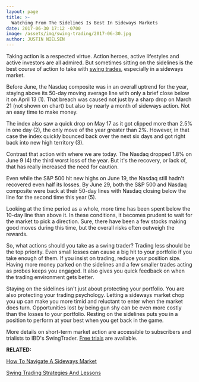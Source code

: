 ```yaml
---
layout: page
title: >-
  Watching From The Sidelines Is Best In Sideways Markets
date: 2017-06-30 17:12 -0700
image: /assets/img/swing-trading/2017-06-30.jpg
author: JUSTIN NIELSEN
---
```






Taking action is a respected virtue. Action heroes, active lifestyles and active investors are all admired. But sometimes sitting on the sidelines is the best course of action to take with [swing trades](https://www.investors.com/ibd-university/swing-trading/), especially in a sideways market.


Before June, the Nasdaq composite was in an overall uptrend for the year, staying above its 50-day moving average line with only a brief close below it on April 13 (1). That breach was caused not just by a sharp drop on March 21 (not shown on chart) but also by nearly a month of sideways action. Not an easy time to make money.


The index also saw a quick drop on May 17 as it got clipped more than 2.5% in one day (2), the only move of the year greater than 2%. However, in that case the index quickly bounced back over the next six days and got right back into new high territory (3).


Contrast that action with where we are today. The Nasdaq dropped 1.8% on June 9 (4) the third worst loss of the year. But it's the recovery, or lack of, that has really increased the need for caution.


Even while the S&P 500 hit new highs on June 19, the Nasdaq still hadn't recovered even half its losses. By June 29, both the S&P 500 and Nasdaq composite were back at their 50-day lines with Nasdaq closing below the line for the second time this year (5).


Looking at the time period as a whole, more time has been spent below the 10-day line than above it. In these conditions, it becomes prudent to wait for the market to pick a direction. Sure, there have been a few stocks making good moves during this time, but the overall risks often outweigh the rewards.


So, what actions should you take as a swing trader? Trading less should be the top priority. Even small losses can cause a big hit to your portfolio if you take enough of them. If you insist on trading, reduce your position size. Having more money parked on the sidelines and a few smaller trades acting as probes keeps you engaged. It also gives you quick feedback on when the trading environment gets better.


Staying on the sidelines isn't just about protecting your portfolio. You are also protecting your trading psychology. Letting a sideways market chop you up can make you more timid and reluctant to enter when the market does turn. Opportunities lost by being gun shy can be even more costly than the losses to your portfolio. Resting on the sidelines puts you in a position to perform at your best when you get back in the game.


More details on short-term market action are accessible to subscribers and trialists to IBD's SwingTrader. [Free trials](http://shop.investors.com/offer/splashresponsive.aspx?id=SwingTrader&src=A011LPH) are available.


**RELATED:**


[How To Navigate A Sideways Market](https://www.investors.com/research/swing-trading/how-to-navigate-a-sideways-market/)


[Swing Trading Strategies And Lessons](https://www.investors.com/ibd-university/swing-trading/)


 




